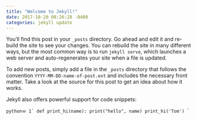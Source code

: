 ```yaml
---
title: "Welcome to Jekyll!"
date: 2017-10-20 08:26:28 -0400
categories: jekyll update
--- 
```

You’ll find this post in your `_posts` directory. Go ahead and edit it and re-build the site to see your changes. You can rebuild the site in many different ways, but the most common way is to run `jekyll serve`, which launches a web server and auto-regenerates your site when a file is updated.

To add new posts, simply add a file in the `_posts` directory that follows the convention `YYYY-MM-DD-name-of-post.ext` and includes the necessary front matter. Take a look at the source for this post to get an idea about how it works.

Jekyll also offers powerful support for code snippets:
 
​```pythonㅂ 1`
def print_hi(name):
  print("hello", name)
print_hi('Tom')
​``` `


